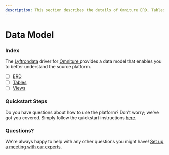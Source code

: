 ```yaml
---
description: This section describes the details of Omniture ERD, Tables, and Views.
---
```


# Data Model

### Index

The  [Lyftrondata](https://www.lyftrondata.com/) driver for [Omniture](https://www.lyftrondata.com/integration/omniture/)[ ](https://www.lyftrondata.com/integration/omniture/)provides a data model that enables you to better understand the source platform.

* [ ] [ERD](../../../marketing-analytics/omniture/data-model/erd.md)
* [ ] [Tables](../../../marketing-analytics/omniture/data-model/tables.md)
* [ ] [Views](../../../marketing-analytics/omniture/data-model/views.md)

### Quickstart Steps

Do you have questions about how to use the platform? Don't worry; we've got you covered. Simply follow the quickstart instructions [here](../../../../quickstart-steps.md).

### Questions? <a href="#questions" id="questions"></a>

We're always happy to help with any other questions you might have! [Set up a meeting with our experts](https://www.lyftrondata.com/book-a-meeting/).

